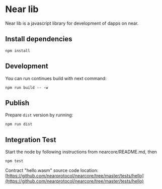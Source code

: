 
Near lib
========

Near lib is a javascript library for development of dapps on near.

Install dependencies
--------------------

```
npm install
```

Development
-----------

You can run continues build with next command:

```
npm run build -- -w
```

Publish
-------

Prepare `dist` version by running:

```
npm run dist
```

Integration Test
----------------

Start the node by following instructions from nearcore/README.md, then

```
npm test
```

Contract "hello.wasm" source code location: [https://github.com/nearprotocol/nearcore/tree/master/tests/hello](https://github.com/nearprotocol/nearcore/tree/master/tests/hello)

